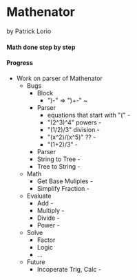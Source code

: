 # Mathenator
by Patrick Lorio

#### Math done step by step

#### Progress
* Work on parser of Mathenator
	* Bugs
		* Block
			* ")-" => ")+-" ~
		* Parser
			* equations that start with "(" -
			* "(2^3)^4" powers -
			* "(1/2)/3" division -
			* "(x^2)/(x^5)" ?? -
			* "(1+2)/3" - 
		* Parser
		* String to Tree -
		* Tree to String -
	* Math
		* Get Base Muliples -
		* Simplify Fraction -
	* Evaluate
		* Add -
		* Multiply -
		* Divide -
		* Power -
	* Solve
		* Factor
		* Logic
		* ...
	* Future
		* Incoperate Trig, Calc -